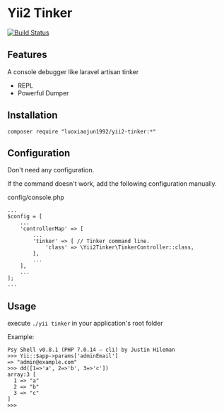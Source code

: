 # Yii2 Tinker
[![Build Status](https://travis-ci.org/luoxiaojun1992/yii2-tinker.svg?branch=master)](https://travis-ci.org/luoxiaojun1992/yii2-tinker)

## Features
A console debugger like laravel artisan tinker

+ REPL
+ Powerful Dumper

## Installation
```
composer require "luoxiaojun1992/yii2-tinker:*"
```
## Configuration
Don't need any configuration.

If the command doesn't work, add the following configuration manually.

config/console.php
```
...
$config = [
    ...
    'controllerMap' => [
        ...
        'tinker' => [ // Tinker command line.
            'class' => \Yii2Tinker\TinkerController::class,
        ],
        ...
    ],
    ...
];
...
```
## Usage
execute ```./yii tinker``` in your application's root folder

Example:

```
Psy Shell v0.8.1 (PHP 7.0.14 — cli) by Justin Hileman
>>> Yii::$app->params['adminEmail']
=> "admin@example.com"
>>> dd([1=>'a', 2=>'b', 3=>'c'])
array:3 [
  1 => "a"
  2 => "b"
  3 => "c"
]
>>> 
```
